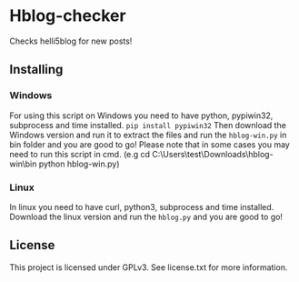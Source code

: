 # Hblog-checker
Checks helli5blog for new posts!

## Installing
### Windows
For using this script on Windows you need to have
python, pypiwin32, subprocess and time installed.
```pip install pypiwin32```
Then download the Windows version and run it to
extract the files and run the ```hblog-win.py```
in bin folder and you are good to go!
Please note that in some cases you may need to
run this script in cmd.
(e.g cd C:\Users\test\Downloads\hblog-win\bin
python hblog-win.py)

### Linux
In linux you need to have curl, python3, subprocess
and time installed. Download the linux version and
run the ```hblog.py``` and you are good to go!

## License
This project is licensed under GPLv3. See
license.txt for more information.
